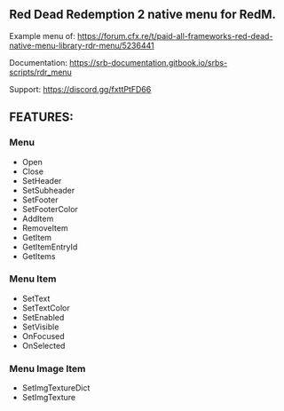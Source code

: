 ## Red Dead Redemption 2 native menu for RedM.

Example menu of: https://forum.cfx.re/t/paid-all-frameworks-red-dead-native-menu-library-rdr-menu/5236441

Documentation: https://srb-documentation.gitbook.io/srbs-scripts/rdr_menu

Support: https://discord.gg/fxttPtFD66

## FEATURES:
### Menu
* Open
* Close
* SetHeader
* SetSubheader
* SetFooter
* SetFooterColor
* AddItem
* RemoveItem
* GetItem
* GetItemEntryId
* GetItems

### Menu Item
* SetText
* SetTextColor
* SetEnabled
* SetVisible
* OnFocused
* OnSelected

### Menu Image Item
* SetImgTextureDict
* SetImgTexture